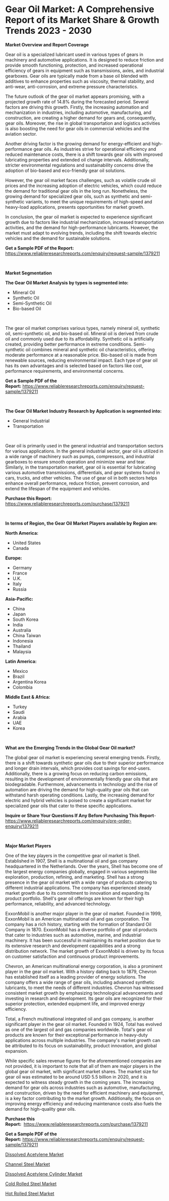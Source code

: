 <p><h1>Gear Oil Market: A Comprehensive Report of its Market Share & Growth Trends 2023 - 2030</h1></p><p><strong>Market Overview and Report Coverage</strong></p>
<p><p>Gear oil is a specialized lubricant used in various types of gears in machinery and automotive applications. It is designed to reduce friction and provide smooth functioning, protection, and increased operational efficiency of gears in equipment such as transmissions, axles, and industrial gearboxes. Gear oils are typically made from a base oil blended with additives to enhance properties such as viscosity, thermal stability, and anti-wear, anti-corrosion, and extreme pressure characteristics.</p><p>The future outlook of the gear oil market appears promising, with a projected growth rate of 14.8% during the forecasted period. Several factors are driving this growth. Firstly, the increasing automation and mechanization in industries, including automotive, manufacturing, and construction, are creating a higher demand for gears and, consequently, gear oils. Moreover, the rise in global transportation and logistics activities is also boosting the need for gear oils in commercial vehicles and the aviation sector.</p><p>Another driving factor is the growing demand for energy-efficient and high-performance gear oils. As industries strive for operational efficiency and reduced maintenance costs, there is a shift towards gear oils with improved lubricating properties and extended oil change intervals. Additionally, stricter environmental regulations and sustainability concerns drive the adoption of bio-based and eco-friendly gear oil solutions.</p><p>However, the gear oil market faces challenges, such as volatile crude oil prices and the increasing adoption of electric vehicles, which could reduce the demand for traditional gear oils in the long run. Nonetheless, the growing demand for specialized gear oils, such as synthetic and semi-synthetic variants, to meet the unique requirements of high-speed and heavy-load applications, presents opportunities for market growth.</p><p>In conclusion, the gear oil market is expected to experience significant growth due to factors like industrial mechanization, increased transportation activities, and the demand for high-performance lubricants. However, the market must adapt to evolving trends, including the shift towards electric vehicles and the demand for sustainable solutions.</p></p>
<p><strong>Get a Sample PDF of the Report:</strong> <a href="https://www.reliableresearchreports.com/enquiry/request-sample/1379211">https://www.reliableresearchreports.com/enquiry/request-sample/1379211</a></p>
<p>&nbsp;</p>
<p><strong>Market Segmentation</strong></p>
<p><strong>The Gear Oil Market Analysis by types is segmented into:</strong></p>
<p><ul><li>Mineral Oil</li><li>Synthetic Oil</li><li>Semi-Synthetic Oil</li><li>Bio-based Oil</li></ul></p>
<p>&nbsp;</p>
<p><p>The gear oil market comprises various types, namely mineral oil, synthetic oil, semi-synthetic oil, and bio-based oil. Mineral oil is derived from crude oil and commonly used due to its affordability. Synthetic oil is artificially created, providing better performance in extreme conditions. Semi-synthetic oil combines mineral and synthetic oil characteristics, offering moderate performance at a reasonable price. Bio-based oil is made from renewable sources, reducing environmental impact. Each type of gear oil has its own advantages and is selected based on factors like cost, performance requirements, and environmental concerns.</p></p>
<p><strong>Get a Sample PDF of the Report:</strong>&nbsp;<a href="https://www.reliableresearchreports.com/enquiry/request-sample/1379211">https://www.reliableresearchreports.com/enquiry/request-sample/1379211</a></p>
<p>&nbsp;</p>
<p><strong>The Gear Oil Market Industry Research by Application is segmented into:</strong></p>
<p><ul><li>General Industrial</li><li>Transportation</li></ul></p>
<p>&nbsp;</p>
<p><p>Gear oil is primarily used in the general industrial and transportation sectors for various applications. In the general industrial sector, gear oil is utilized in a wide range of machinery such as pumps, compressors, and industrial gearboxes to ensure smooth operation and minimize wear and tear. Similarly, in the transportation market, gear oil is essential for lubricating various automotive transmissions, differentials, and gear systems found in cars, trucks, and other vehicles. The use of gear oil in both sectors helps enhance overall performance, reduce friction, prevent corrosion, and extend the lifespan of the equipment and vehicles.</p></p>
<p><strong>Purchase this Report:</strong>&nbsp; <a href="https://www.reliableresearchreports.com/purchase/1379211">https://www.reliableresearchreports.com/purchase/1379211</a></p>
<p>&nbsp;</p>
<p><strong>In terms of Region, the Gear Oil Market Players available by Region are:</strong></p>
<p>
    <p> <strong> North America: </strong>
        <ul>
            <li>United States</li>
            <li>Canada</li>
        </ul>
        </p> 
    <p> <strong> Europe: </strong>
        <ul>
            <li>Germany</li>
            <li>France</li>
            <li>U.K.</li>
            <li>Italy</li>
            <li>Russia</li>
        </ul>
        </p> 
    <p> <strong> Asia-Pacific: </strong>
        <ul>
            <li>China</li>
            <li>Japan</li>
            <li>South Korea</li>
            <li>India</li>
            <li>Australia</li>
            <li>China Taiwan</li>
            <li>Indonesia</li>
            <li>Thailand</li>
            <li>Malaysia</li>
        </ul>
        </p> 
    <p> <strong> Latin America: </strong>
        <ul>
            <li>Mexico</li>
            <li>Brazil</li>
            <li>Argentina Korea</li>
            <li>Colombia</li>
        </ul>
        </p> 
    <p> <strong> Middle East & Africa: </strong>
        <ul>
            <li>Turkey</li>
            <li>Saudi</li>
            <li>Arabia</li>
            <li>UAE</li>
            <li>Korea</li>
        </ul>
    </p>
    </p>
<p>&nbsp;</p>
<p><strong>What are the Emerging Trends in the Global Gear Oil market?</strong></p>
<p><p>The global gear oil market is experiencing several emerging trends. Firstly, there is a shift towards synthetic gear oils due to their superior performance and longer drain intervals, which provides cost savings for end-users. Additionally, there is a growing focus on reducing carbon emissions, resulting in the development of environmentally friendly gear oils that are biodegradable. Furthermore, advancements in technology and the rise of automation are driving the demand for high-quality gear oils that can withstand harsh operating conditions. Lastly, the increasing demand for electric and hybrid vehicles is poised to create a significant market for specialized gear oils that cater to these specific applications.</p></p>
<p><strong>Inquire or Share Your Questions If Any Before Purchasing This Report</strong>- <a href="https://www.reliableresearchreports.com/enquiry/pre-order-enquiry/1379211">https://www.reliableresearchreports.com/enquiry/pre-order-enquiry/1379211</a></p>
<p>&nbsp;</p>
<p><strong>Major Market Players</strong></p>
<p><p>One of the key players in the competitive gear oil market is Shell. Established in 1907, Shell is a multinational oil and gas company headquartered in the Netherlands. Over the years, Shell has become one of the largest energy companies globally, engaged in various segments like exploration, production, refining, and marketing. Shell has a strong presence in the gear oil market with a wide range of products catering to different industrial applications. The company has experienced steady market growth due to its commitment to innovation and expanding its product portfolio. Shell's gear oil offerings are known for their high performance, reliability, and advanced technology.</p><p>ExxonMobil is another major player in the gear oil market. Founded in 1999, ExxonMobil is an American multinational oil and gas corporation. The company has a rich history, starting with the formation of Standard Oil Company in 1870. ExxonMobil has a diverse portfolio of gear oil products that cater to industries such as automotive, marine, and industrial machinery. It has been successful in maintaining its market position due to its extensive research and development capabilities and a strong distribution network. The market growth of ExxonMobil is driven by its focus on customer satisfaction and continuous product improvements.</p><p>Chevron, an American multinational energy corporation, is also a prominent player in the gear oil market. With a history dating back to 1879, Chevron has established itself as a leading provider of energy solutions. The company offers a wide range of gear oils, including advanced synthetic lubricants, to meet the needs of different industries. Chevron has witnessed consistent market growth by emphasizing technological advancements and investing in research and development. Its gear oils are recognized for their superior protection, extended equipment life, and improved energy efficiency.</p><p>Total, a French multinational integrated oil and gas company, is another significant player in the gear oil market. Founded in 1924, Total has evolved as one of the largest oil and gas companies worldwide. Total's gear oil products are known for their exceptional performance in heavy-duty applications across multiple industries. The company's market growth can be attributed to its focus on sustainability, product innovation, and global expansion.</p><p>While specific sales revenue figures for the aforementioned companies are not provided, it is important to note that all of them are major players in the global gear oil market, with significant market shares. The market size for gear oil was estimated to be around USD 5.5 billion in 2020, and it is expected to witness steady growth in the coming years. The increasing demand for gear oils across industries such as automotive, manufacturing, and construction, driven by the need for efficient machinery and equipment, is a key factor contributing to the market growth. Additionally, the focus on improving energy efficiency and reducing maintenance costs also fuels the demand for high-quality gear oils.</p></p>
<p><strong>Purchase this Report:</strong>&nbsp;&nbsp;<a href="https://www.reliableresearchreports.com/purchase/1379211">https://www.reliableresearchreports.com/purchase/1379211</a></p>
<p></p>
<p><strong>Get a Sample PDF of the Report:</strong>&nbsp;<a href="https://www.reliableresearchreports.com/enquiry/request-sample/1379211">https://www.reliableresearchreports.com/enquiry/request-sample/1379211</a></p>
<p><p><a href="https://github.com/prosalinda88/Market-Research-Report-List-1/blob/main/dissolved-acetylene-market.md">Dissolved Acetylene Market</a></p><p><a href="https://github.com/jonneygiverf/Market-Research-Report-List-1/blob/main/channel-steel-market.md">Channel Steel Market</a></p><p><a href="https://github.com/amae102299/Market-Research-Report-List-1/blob/main/dissolved-acetylene-cylinder-market.md">Dissolved Acetylene Cylinder Market</a></p><p><a href="https://github.com/dziulagalemab/Market-Research-Report-List-1/blob/main/cold-rolled-steel-market.md">Cold Rolled Steel Market</a></p><p><a href="https://github.com/abbypearson7765/Market-Research-Report-List-1/blob/main/hot-rolled-steel-market.md">Hot Rolled Steel Market</a></p></p>